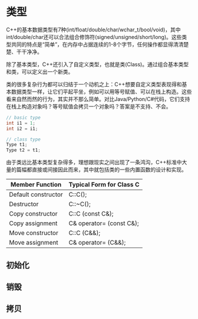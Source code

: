 # 类型

C++的基本数据类型有7种(int/float/double/char/wchar_t/bool/void)，其中int/double/char还可以合法组合修饰符(signed/unsigned/short/long)。这些类型共同的特点是“简单”，在内存中占据连续的1-8个字节，任何操作都显得清清楚楚、干干净净。

除了基本类型，C++还引入了自定义类型，也就是类(Class)。通过组合基本类型和类，可以定义出一个新类。

类的很多复杂行为都可以归结于一个动机之上：C++想要自定义类型表现得和基本数据类型一样，让它们平起平坐，例如可以用等号赋值、可以在栈上构造。这些看来自然而然的行为，其实并不那么简单。对比Java/Python/C#代码，它们支持在栈上构造对象吗？等号赋值会拷贝一个对象吗？答案是不支持、不会。

```cpp
// basic type
int i1 = 1;
int i2 = i1;

// class type
Type t1;
Type t2 = t1;
```

由于类远比基本类型复杂得多，理想跟现实之间出现了一条鸿沟，C++标准中大量的篇幅都直接或间接因此而来，其中就包括类的一些内置函数的设计和实现。


| Member Function | Typical Form for Class C|
|--|--|
| Default constructor | C::C(); |
| Destructor | C::~C(); |
| Copy constructor | C::C (const C&); |
| Copy assignment | C& operator= (const C&); |
| Move constructor | C::C (C&&); |
| Move assignment | C& operator= (C&&); |

## 初始化

## 销毁

## 拷贝
